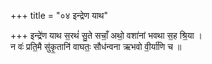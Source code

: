 +++
title = "०४ इन्द्रेण याथ"

+++
इन्द्रे॑ण याथ स॒रथं॑ सु॒ते सचाँ॒ अथो॒ वशा॑नां भवथा स॒ह श्रि॒या ।  
न वः॑ प्रति॒मै सु॑कृ॒तानि॑ वाघतः॒ सौध॑न्वना ऋभवो वी॒र्या॑णि च ॥